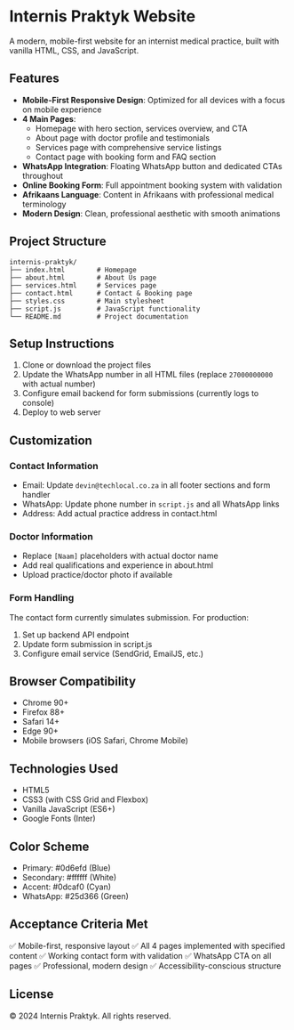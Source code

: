 # Internis Praktyk Website

A modern, mobile-first website for an internist medical practice, built with vanilla HTML, CSS, and JavaScript.

## Features

- **Mobile-First Responsive Design**: Optimized for all devices with a focus on mobile experience
- **4 Main Pages**: 
  - Homepage with hero section, services overview, and CTA
  - About page with doctor profile and testimonials
  - Services page with comprehensive service listings
  - Contact page with booking form and FAQ section
- **WhatsApp Integration**: Floating WhatsApp button and dedicated CTAs throughout
- **Online Booking Form**: Full appointment booking system with validation
- **Afrikaans Language**: Content in Afrikaans with professional medical terminology
- **Modern Design**: Clean, professional aesthetic with smooth animations

## Project Structure

```
internis-praktyk/
├── index.html        # Homepage
├── about.html        # About Us page
├── services.html     # Services page
├── contact.html      # Contact & Booking page
├── styles.css        # Main stylesheet
├── script.js         # JavaScript functionality
└── README.md         # Project documentation
```

## Setup Instructions

1. Clone or download the project files
2. Update the WhatsApp number in all HTML files (replace `27000000000` with actual number)
3. Configure email backend for form submissions (currently logs to console)
4. Deploy to web server

## Customization

### Contact Information
- Email: Update `devin@techlocal.co.za` in all footer sections and form handler
- WhatsApp: Update phone number in `script.js` and all WhatsApp links
- Address: Add actual practice address in contact.html

### Doctor Information
- Replace `[Naam]` placeholders with actual doctor name
- Add real qualifications and experience in about.html
- Upload practice/doctor photo if available

### Form Handling
The contact form currently simulates submission. For production:
1. Set up backend API endpoint
2. Update form submission in script.js
3. Configure email service (SendGrid, EmailJS, etc.)

## Browser Compatibility

- Chrome 90+
- Firefox 88+
- Safari 14+
- Edge 90+
- Mobile browsers (iOS Safari, Chrome Mobile)

## Technologies Used

- HTML5
- CSS3 (with CSS Grid and Flexbox)
- Vanilla JavaScript (ES6+)
- Google Fonts (Inter)

## Color Scheme

- Primary: #0d6efd (Blue)
- Secondary: #ffffff (White)
- Accent: #0dcaf0 (Cyan)
- WhatsApp: #25d366 (Green)

## Acceptance Criteria Met

✅ Mobile-first, responsive layout
✅ All 4 pages implemented with specified content
✅ Working contact form with validation
✅ WhatsApp CTA on all pages
✅ Professional, modern design
✅ Accessibility-conscious structure

## License

© 2024 Internis Praktyk. All rights reserved.